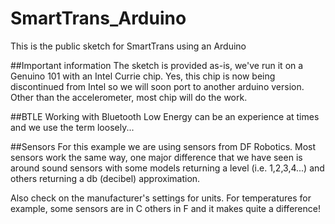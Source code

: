 # SmartTrans_Arduino
This is the public sketch for SmartTrans using an Arduino

##Important information
The sketch is provided as-is, we've run it on a Genuino 101 with an Intel Currie chip.  Yes, this chip is now being
discontinued from Intel so we will soon port to another arduino version.
Other than the accelerometer, most chip will do the work.

##BTLE
Working with Bluetooth Low Energy can be an experience at times and we use the term loosely...

##Sensors
For this example we are using sensors from DF Robotics. Most sensors work the same way, one major difference that we have
seen is around sound sensors with some models returning a level (i.e. 1,2,3,4...) and others returning a db (decibel) approximation.

Also check on the manufacturer's settings for units. For temperatures for example, some sensors are in C others in F and it makes quite a difference!
